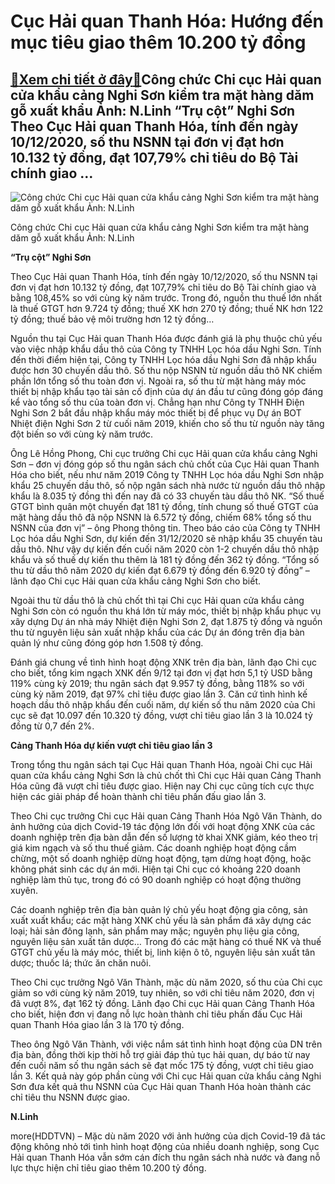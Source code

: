 Cục Hải quan Thanh Hóa: Hướng đến mục tiêu giao thêm 10.200 tỷ đồng
===================================================================

[:gift:Xem chi tiết ở đây:gift:](https://hddtvn.com/cuc-hai-quan-thanh-hoa-huong-den-muc-tieu-giao-them-10-200-ty-dong-2/)Công chức Chi cục Hải quan cửa khẩu cảng Nghi Sơn kiểm tra mặt hàng dăm gỗ xuất khẩu Ảnh: N.Linh “Trụ cột” Nghi Sơn Theo Cục Hải quan Thanh Hóa, tính đến ngày 10/12/2020, số thu NSNN tại đơn vị đạt hơn 10.132 tỷ đồng, đạt 107,79% chỉ tiêu do Bộ Tài chính giao …
---------------------------------------------------------------------------------------------------------------------------------------------------------------------------------------------------------------------------------------------------------------------





![Công chức Chi cục Hải quan cửa khẩu cảng Nghi Sơn kiểm tra mặt hàng dăm gỗ xuất khẩu 	Ảnh: N.Linh](https://hddtvn.com/wp-content/uploads/2021/01/5003_5-5807_DSCF5375.jpg "Công chức Chi cục Hải quan cửa khẩu cảng Nghi Sơn kiểm tra mặt hàng dăm gỗ xuất khẩu 	Ảnh: N.Linh")


Công chức Chi cục Hải quan cửa khẩu cảng Nghi Sơn kiểm tra mặt hàng dăm gỗ xuất khẩu Ảnh: N.Linh



**“Trụ cột” Nghi Sơn**


Theo Cục Hải quan Thanh Hóa, tính đến ngày 10/12/2020, số thu NSNN tại đơn vị đạt hơn 10.132 tỷ đồng, đạt 107,79% chỉ tiêu do Bộ Tài chính giao và bằng 108,45% so với cùng kỳ năm trước. Trong đó, nguồn thu thuế lớn nhất là thuế GTGT hơn 9.724 tỷ đồng; thuế XK hơn 270 tỷ đồng; thuế NK hơn 122 tỷ đồng; thuế bảo vệ môi trường hơn 12 tỷ đồng…


Nguồn thu tại Cục Hải quan Thanh Hóa được đánh giá là phụ thuộc chủ yếu vào việc nhập khẩu dầu thô của Công ty TNHH Lọc hóa dầu Nghi Sơn. Tính đến thời điểm hiện tại, Công ty TNHH Lọc hóa dầu Nghi Sơn đã nhập khẩu được hơn 30 chuyến dầu thô. Số thu nộp NSNN từ nguồn dầu thô NK chiếm phần lớn tổng số thu toàn đơn vị. Ngoài ra, số thu từ mặt hàng máy móc thiết bị nhập khẩu tạo tài sản cố định của dự án đầu tư cũng đóng góp đáng kể vào tổng số thu của toàn đơn vị. Chẳng hạn như Công ty TNHH Điện Nghi Sơn 2 bắt đầu nhập khẩu máy móc thiết bị để phục vụ Dự án BOT Nhiệt điện Nghi Sơn 2 từ cuối năm 2019, khiến cho số thu từ nguồn này tăng đột biến so với cùng kỳ năm trước.


Ông Lê Hồng Phong, Chi cục trưởng Chi cục Hải quan cửa khẩu cảng Nghi Sơn – đơn vị đóng góp số thu ngân sách chủ chốt của Cục Hải quan Thanh Hóa cho biết, nếu như năm 2019 Công ty TNHH Lọc hóa dầu Nghi Sơn nhập khẩu 25 chuyến dầu thô, số nộp ngân sách nhà nước từ nguồn dầu thô nhập khẩu là 8.035 tỷ đồng thì đến nay đã có 33 chuyến tàu dầu thô NK. “Số thuế GTGT bình quân một chuyến đạt 181 tỷ đồng, tính chung số thuế GTGT của mặt hàng dầu thô đã nộp NSNN là 6.572 tỷ đồng, chiếm 68% tổng số thu NSNN của đơn vị” – ông Phong thông tin. Theo báo cáo của Công ty TNHH Lọc hóa dầu Nghi Sơn, dự kiến đến 31/12/2020 sẽ nhập khẩu 35 chuyến tàu dầu thô. Như vậy dự kiến đến cuối năm 2020 còn 1-2 chuyến dầu thô nhập khẩu và số thuế dự kiến thu thêm là 181 tỷ đồng đến 362 tỷ đồng. “Tổng số thu từ dầu thô năm 2020 dự kiến đạt 6.679 tỷ đồng đến 6.920 tỷ đồng” – lãnh đạo Chi cục Hải quan cửa khẩu cảng Nghi Sơn cho biết.


Ngoài thu từ dầu thô là chủ chốt thì tại Chi cục Hải quan cửa khẩu cảng Nghi Sơn còn có nguồn thu khá lớn từ máy móc, thiết bị nhập khẩu phục vụ xây dựng Dự án nhà máy Nhiệt điện Nghi Sơn 2, đạt 1.875 tỷ đồng và nguồn thu từ nguyên liệu sản xuất nhập khẩu của các Dự án đóng trên địa bàn quản lý như cũng đóng góp hơn 1.508 tỷ đồng.


Đánh giá chung về tình hình hoạt động XNK trên địa bàn, lãnh đạo Chi cục cho biết, tổng kim ngạch XNK đến 9/12 tại đơn vị đạt hơn 5,1 tỷ USD bằng 119% cùng kỳ 2019; thu ngân sách đạt 9.957 tỷ đồng, bằng 118% so với cùng kỳ năm 2019, đạt 97% chỉ tiêu được giao lần 3. Căn cứ tình hình kế hoạch dầu thô nhập khẩu đến cuối năm, dự kiến số thu năm 2020 của Chi cục sẽ đạt 10.097 đến 10.320 tỷ đồng, vượt chỉ tiêu giao lần 3 là 10.024 tỷ đồng từ 0,7 đến 2%.


**Cảng Thanh Hóa dự kiến vượt chỉ tiêu giao lần 3**


Trong tổng thu ngân sách tại Cục Hải quan Thanh Hóa, ngoài Chi cục Hải quan cửa khẩu cảng Nghi Sơn là chủ chốt thì Chi cục Hải quan Cảng Thanh Hóa cũng đã vượt chỉ tiêu được giao. Hiện nay Chi cục cũng tích cực thực hiện các giải pháp để hoàn thành chỉ tiêu phấn đấu giao lần 3.


Theo Chi cục trưởng Chi cục Hải quan Cảng Thanh Hóa Ngô Văn Thành, do ảnh hưởng của dịch Covid-19 tác động lớn đối với hoạt động XNK của các doanh nghiệp trên địa bàn dẫn đến số lượng tờ khai XNK giảm, kéo theo trị giá kim ngạch và số thu thuế giảm. Các doanh nghiệp hoạt động cầm chừng, một số doanh nghiệp dừng hoạt động, tạm dừng hoạt động, hoặc không phát sinh các dự án mới. Hiện tại Chi cục có khoảng 220 doanh nghiệp làm thủ tục, trong đó có 90 doanh nghiệp có hoạt động thường xuyên.


Các doanh nghiệp trên địa bàn quản lý chủ yếu hoạt động gia công, sản xuất xuất khẩu; các mặt hàng XNK chủ yếu là sản phẩm đá xây dựng các loại; hải sản đông lạnh, sản phẩm may mặc; nguyên phụ liệu gia công, nguyên liệu sản xuất tân dược… Trong đó các mặt hàng có thuế NK và thuế GTGT chủ yếu là máy móc, thiết bị, linh kiện ô tô, nguyên liệu sản xuất tân dược; thuốc lá; thức ăn chăn nuôi.


Theo Chi cục trưởng Ngô Văn Thành, mặc dù năm 2020, số thu của Chi cục giảm so với cùng kỳ năm 2019, tuy nhiên, so với chỉ tiêu năm 2020, đơn vị đã vượt 8%, đạt 162 tỷ đồng. Lãnh đạo Chi cục Hải quan Cảng Thanh Hóa cho biết, hiện đơn vị đang nỗ lực hoàn thành chỉ tiêu phấn đấu Cục Hải quan Thanh Hóa giao lần 3 là 170 tỷ đồng.


Theo ông Ngô Văn Thành, với việc nắm sát tình hình hoạt động của DN trên địa bàn, đồng thời kịp thời hỗ trợ giải đáp thủ tục hải quan, dự báo từ nay đến cuối năm số thu ngân sách sẽ đạt mốc 175 tỷ đồng, vượt chỉ tiêu giao lần 3. Kết quả này góp phần cùng với Chi cục Hải quan cửa khẩu cảng Nghi Sơn đưa kết quả thu NSNN của Cục Hải quan Thanh Hóa hoàn thành các chỉ tiêu thu NSNN được giao.




**N.Linh**



more(HDDTVN) – Mặc dù năm 2020 với ảnh hưởng của dịch Covid-19 đã tác động không nhỏ tới tình hình hoạt động của nhiều doanh nghiệp, song Cục Hải quan Thanh Hóa vẫn sớm cán đích thu ngân sách nhà nước và đang nỗ lực thực hiện chỉ tiêu giao thêm 10.200 tỷ đồng.

